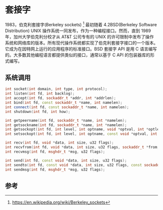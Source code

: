 # 套接字

1983，伯克利套接字(Berkeley sockets) [^sockets] 最初随着 4.2BSD(Berkeley Software Distribution) UNIX 操作系统一同发布，作为一种编程接口。然而，直到 1989 年，加州大学伯克利分校才从 AT&T 公司专有的 UNIX 的许可限制中发布了操作系统和网络库的版本。所有现代操作系统都实现了伯克利套接字接口的一个版本。它成为在因特网上运行的应用程序的标准接口。BSD 套接字 API 是用 C 语言编写的。大多数其他编程语言都提供类似的接口，通常以基于 C API 的包装器库的形式编写。

## 系统调用

```c++
int socket(int domain, int type, int protocol);
int listen(int fd, int backlog);
int accept(int fd, sockaddr_t *addr, int *addrlen);
int bind(int fd, const sockaddr_t *name, int namelen);
int connect(int fd, const sockaddr_t *name, int namelen);
int shutdown(int fd, int how);

int getpeername(int fd, sockaddr_t *name, int *namelen);
int getsockname(int fd, sockaddr_t *name, int *namelen);
int getsockopt(int fd, int level, int optname, void *optval, int *optlen);
int setsockopt(int fd, int level, int optname, const void *optval, int optlen);

int recv(int fd, void *data, int size, u32 flags);
int recvfrom(int fd, void *data, int size, u32 flags, sockaddr_t *from, int *fromlen);
int recvmsg(int fd, msghdr_t *msg, u32 flags);

int send(int fd, const void *data, int size, u32 flags);
int sendto(int fd, const void *data, int size, u32 flags, const sockaddr_t *to, int tolen);
int sendmsg(int fd, msghdr_t *msg, u32 flags);
```

## 参考

[^sockets]: <https://en.wikipedia.org/wiki/Berkeley_sockets>
